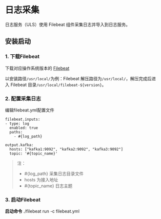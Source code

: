 # 日志采集

日志服务（ULS）使用 Filebeat 组件采集日志并导入到日志服务。

## 安装启动

### 1. 下载Filebeat

下载对应操作系统版本的 [Filebeat](https://www.elastic.co/cn/downloads/past-releases/filebeat-7-10-2)

以安装路径`/usr/local/`为例：Filebeat 解压路径为`/usr/local/`，解压完成后进入 Filebeat 目录`/usr/local/filebeat-${version}`。

### 2. 配置采集日志

编辑filebeat.yml配置文件

```
filebeat.inputs:
- type: log
  enabled: true
  paths:
    - #{log_path}

output.kafka:
  hosts: ["kafka1:9092", "kafka2:9092", "kafka3:9092"]
  topic: '#{topic_name}'
```

> 注：
>
> - #{log_path} 采集日志目录文件
> - hosts 为接入地址
> - #{topic_name} 日志主题

### 3. 启动Filebeat

**启动命令** ./filebeat run -c filebeat.yml

